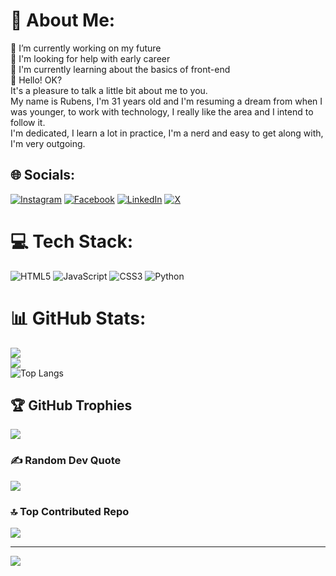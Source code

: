 # 💫 About Me:
🔭 I’m currently working on my future<br>🤝 I'm looking for help with early career<br>🌱 I'm currently learning about the basics of front-end<br>💬 Hello! OK? <br>It's a pleasure to talk a little bit about me to you. <br>My name is Rubens, I'm 31 years old and I'm resuming a dream from when I was younger, to work with technology, I really like the area and I intend to follow it. <br>I'm dedicated, I learn a lot in practice, I'm a nerd and easy to get along with, I'm very outgoing. 


## 🌐 Socials:
[![Instagram](https://img.shields.io/badge/-Instagram-%23E4405F?style=for-the-badge&logo=instagram&logoColor=white)](https://www.instagram.com/sr.sparano/)
[![Facebook](https://img.shields.io/badge/Facebook-1877F2?style=for-the-badge&logo=facebook&logoColor=white)](https://www.facebook.com/rubinho.sparano/)
[![LinkedIn](https://img.shields.io/badge/LinkedIn-0077B5?style=for-the-badge&logo=linkedin&logoColor=white)](https://www.linkedin.com/in/rubens-sparano-filho-ba4507275/)
[![X](https://img.shields.io/badge/X-000?style=for-the-badge&logo=x)](https://x.com/sr.sparano)

# 💻 Tech Stack:
![HTML5](https://img.shields.io/badge/html5-%23E34F26.svg?style=for-the-badge&logo=html5&logoColor=white) ![JavaScript](https://img.shields.io/badge/javascript-%23323330.svg?style=for-the-badge&logo=javascript&logoColor=%23F7DF1E) ![CSS3](https://img.shields.io/badge/css3-%231572B6.svg?style=for-the-badge&logo=css3&logoColor=white)
![Python](https://img.shields.io/badge/python-3670A0?style=for-the-badge&logo=python&logoColor=ffdd54)

# 📊 GitHub Stats:
![](https://github-readme-stats.vercel.app/api?username=Rub1nh0&theme=dark&hide_border=false&include_all_commits=false&count_private=false)<br/>
![](https://github-readme-streak-stats.herokuapp.com/?user=Rub1nh0&theme=dark&hide_border=false)<br/>
![Top Langs](https://github-readme-stats-git-masterrstaa-rickstaa.vercel.app/api/top-langs/?username=Rub1nh0&bg_color=000&border_color=30A3DC&title_color=E94D5F&text_color=FFF)
## 🏆 GitHub Trophies
![](https://github-profile-trophy.vercel.app/?username=Rub1nh0&theme=gruvbox&no-frame=false&no-bg=false&margin-w=4)

### ✍️ Random Dev Quote
![](https://quotes-github-readme.vercel.app/api?type=horizontal&theme=tokyonight)

### 🔝 Top Contributed Repo
![](https://github-contributor-stats.vercel.app/api?username=Rub1nh0&limit=5&theme=dracula&combine_all_yearly_contributions=true)

---
[![](https://visitcount.itsvg.in/api?id=Rub1nh0&icon=8&color=0)](https://visitcount.itsvg.in)


